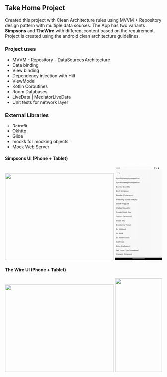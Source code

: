 ## Take Home Project

Created this project with Clean Architecture rules using MVVM + Repository design pattern with multiple data sources.
The App has two variants __Simpsons__ and __TheWire__ with different content based on the requirement.
Project is created using the android clean architecture guidelines.

### Project uses
- MVVM - Repository - DataSources Architecture
- Data binding
- View binding
- Dependency injection with Hilt
- ViewModel
- Kotlin Coroutines
- Room Databases
- LiveData | MediatorLiveData
- Unit tests for network layer

### External Libraries
- Retrofit
- Okhttp
- Glide
- mockk for mocking objects
- Mock Web Server

#### Simpsons UI (Phone + Tablet) ####
<img width="350" height="280" src="gifs/simpsons_tablet.gif"/>

<img width="150" height="300" src="gifs/simpsons_phone.gif"/>

#### The Wire UI (Phone + Tablet) ####
<img width="350" height="280" src="gifs/thewire_tablet.gif"/>

<img width="150" height="300" src="gifs/thewire_phone.gif"/>